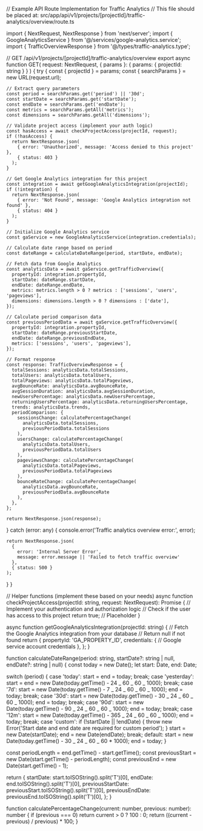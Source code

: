 // Example API Route Implementation for Traffic Analytics
// This file should be placed at: src/app/api/v1/projects/[projectId]/traffic-analytics/overview/route.ts

import { NextRequest, NextResponse } from 'next/server';
import { GoogleAnalyticsService } from '@/services/google-analytics.service';
import { TrafficOverviewResponse } from '@/types/traffic-analytics.type';

// GET /api/v1/projects/[projectId]/traffic-analytics/overview
export async function GET(
request: NextRequest,
{ params }: { params: { projectId: string } }
) {
try {
const { projectId } = params;
const { searchParams } = new URL(request.url);

    // Extract query parameters
    const period = searchParams.get('period') || '30d';
    const startDate = searchParams.get('startDate');
    const endDate = searchParams.get('endDate');
    const metrics = searchParams.getAll('metrics');
    const dimensions = searchParams.getAll('dimensions');

    // Validate project access (implement your auth logic)
    const hasAccess = await checkProjectAccess(projectId, request);
    if (!hasAccess) {
      return NextResponse.json(
        { error: 'Unauthorized', message: 'Access denied to this project' },
        { status: 403 }
      );
    }

    // Get Google Analytics integration for this project
    const integration = await getGoogleAnalyticsIntegration(projectId);
    if (!integration) {
      return NextResponse.json(
        { error: 'Not Found', message: 'Google Analytics integration not found' },
        { status: 404 }
      );
    }

    // Initialize Google Analytics service
    const gaService = new GoogleAnalyticsService(integration.credentials);

    // Calculate date range based on period
    const dateRange = calculateDateRange(period, startDate, endDate);

    // Fetch data from Google Analytics
    const analyticsData = await gaService.getTrafficOverview({
      propertyId: integration.propertyId,
      startDate: dateRange.startDate,
      endDate: dateRange.endDate,
      metrics: metrics.length > 0 ? metrics : ['sessions', 'users', 'pageviews'],
      dimensions: dimensions.length > 0 ? dimensions : ['date'],
    });

    // Calculate period comparison data
    const previousPeriodData = await gaService.getTrafficOverview({
      propertyId: integration.propertyId,
      startDate: dateRange.previousStartDate,
      endDate: dateRange.previousEndDate,
      metrics: ['sessions', 'users', 'pageviews'],
    });

    // Format response
    const response: TrafficOverviewResponse = {
      totalSessions: analyticsData.totalSessions,
      totalUsers: analyticsData.totalUsers,
      totalPageviews: analyticsData.totalPageviews,
      avgBounceRate: analyticsData.avgBounceRate,
      avgSessionDuration: analyticsData.avgSessionDuration,
      newUsersPercentage: analyticsData.newUsersPercentage,
      returningUsersPercentage: analyticsData.returningUsersPercentage,
      trends: analyticsData.trends,
      periodComparison: {
        sessionsChange: calculatePercentageChange(
          analyticsData.totalSessions,
          previousPeriodData.totalSessions
        ),
        usersChange: calculatePercentageChange(
          analyticsData.totalUsers,
          previousPeriodData.totalUsers
        ),
        pageviewsChange: calculatePercentageChange(
          analyticsData.totalPageviews,
          previousPeriodData.totalPageviews
        ),
        bounceRateChange: calculatePercentageChange(
          analyticsData.avgBounceRate,
          previousPeriodData.avgBounceRate
        ),
      },
    };

    return NextResponse.json(response);

} catch (error: any) {
console.error('Traffic analytics overview error:', error);

    return NextResponse.json(
      {
        error: 'Internal Server Error',
        message: error.message || 'Failed to fetch traffic overview'
      },
      { status: 500 }
    );

}
}

// Helper functions (implement these based on your needs)
async function checkProjectAccess(projectId: string, request: NextRequest): Promise<boolean> {
// Implement your authentication and authorization logic
// Check if the user has access to this project
return true; // Placeholder
}

async function getGoogleAnalyticsIntegration(projectId: string) {
// Fetch the Google Analytics integration from your database
// Return null if not found
return {
propertyId: 'GA_PROPERTY_ID',
credentials: {
// Google service account credentials
},
};
}

function calculateDateRange(period: string, startDate?: string | null, endDate?: string | null) {
const today = new Date();
let start: Date, end: Date;

switch (period) {
case 'today':
start = end = today;
break;
case 'yesterday':
start = end = new Date(today.getTime() - 24 _ 60 _ 60 _ 1000);
break;
case '7d':
start = new Date(today.getTime() - 7 _ 24 _ 60 _ 60 _ 1000);
end = today;
break;
case '30d':
start = new Date(today.getTime() - 30 _ 24 _ 60 _ 60 _ 1000);
end = today;
break;
case '90d':
start = new Date(today.getTime() - 90 _ 24 _ 60 _ 60 _ 1000);
end = today;
break;
case '12m':
start = new Date(today.getTime() - 365 _ 24 _ 60 _ 60 _ 1000);
end = today;
break;
case 'custom':
if (!startDate || !endDate) {
throw new Error('Start date and end date are required for custom period');
}
start = new Date(startDate);
end = new Date(endDate);
break;
default:
start = new Date(today.getTime() - 30 _ 24 _ 60 _ 60 \* 1000);
end = today;
}

const periodLength = end.getTime() - start.getTime();
const previousStart = new Date(start.getTime() - periodLength);
const previousEnd = new Date(start.getTime() - 1);

return {
startDate: start.toISOString().split('T')[0],
endDate: end.toISOString().split('T')[0],
previousStartDate: previousStart.toISOString().split('T')[0],
previousEndDate: previousEnd.toISOString().split('T')[0],
};
}

function calculatePercentageChange(current: number, previous: number): number {
if (previous === 0) return current > 0 ? 100 : 0;
return ((current - previous) / previous) \* 100;
}
